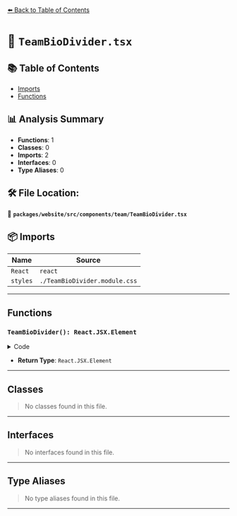 [⬅️ Back to Table of Contents](../../../../../index.md)

# 📄 `TeamBioDivider.tsx`

## 📚 Table of Contents

- [Imports](#imports)
- [Functions](#functions)

## 📊 Analysis Summary

- **Functions**: 1
- **Classes**: 0
- **Imports**: 2
- **Interfaces**: 0
- **Type Aliases**: 0

## 🛠️ File Location:
📂 **`packages/website/src/components/team/TeamBioDivider.tsx`**

## 📦 Imports

| Name | Source |
|------|--------|
| `React` | `react` |
| `styles` | `./TeamBioDivider.module.css` |


---

## Functions

### `TeamBioDivider(): React.JSX.Element`

<details><summary>Code</summary>

```ts
export function TeamBioDivider(): React.JSX.Element {
  return <hr className={styles.teamBioDivider} />;
}
```
</details>

- **Return Type**: `React.JSX.Element`

---

## Classes

> No classes found in this file.


---

## Interfaces

> No interfaces found in this file.


---

## Type Aliases

> No type aliases found in this file.


---